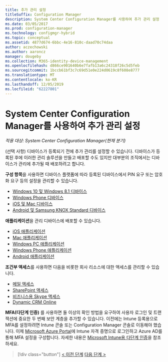 ```yaml
---
title: 추가 관리 설정
titleSuffix: Configuration Manager
description: System Center Configuration Manager를 사용하여 추가 관리 설정
ms.date: 03/05/2017
ms.prod: configuration-manager
ms.technology: configmgr-hybrid
ms.topic: conceptual
ms.assetid: 4877d674-6bbc-4e16-810c-daad70c74daa
author: aczechowski
ms.author: aaroncz
manager: dougeby
ms.collection: M365-identity-device-management
ms.openlocfilehash: d866ce901640b6e7fafb13a6c24318f26c5d5feb
ms.sourcegitcommit: 1bccb61bf3c7c69d51e0e224d0619c8f608e8777
ms.translationtype: MT
ms.contentlocale: ko-KR
ms.lasthandoff: 12/05/2019
ms.locfileid: "62227801"
---
```

# <a name="set-up-additional-management-with-system-center-configuration-manager"></a>System Center Configuration Manager를 사용하여 추가 관리 설정

*적용 대상: System Center Configuration Manager(현재 분기)*

(선택 사항) 디바이스가 등록되기 전에 추가 관리를 설정할 수 있습니다. 디바이스가 등록된 후에 이러한 관리 솔루션을 만들고 배포할 수도 있지만 대부분의 조직에서는 디바이스가 관리에 추가될 때 배포하려고 합니다.

**구성 항목**을 사용하면 디바이스 플랫폼에 따라 등록된 디바이스에서 PIN 요구 또는 암호화 요구 등의 설정을 관리할 수 있습니다.
- [Windows 10 및 Windows 8.1 디바이스](create-configuration-items-for-windows-8.1-and-windows-10-devices-managed-without-the-client.md)
- [Windows Phone 디바이스](create-configuration-items-for-windows-phone-devices-managed-without-the-client.md)
- [iOS 및 Mac 디바이스](create-configuration-items-for-ios-and-mac-os-x-devices-managed-without-the-client.md)
- [Android 및 Samsung KNOX Standard 디바이스](create-configuration-items-for-android-and-samsung-knox-devices-managed-without-the-client.md)

**애플리케이션**을 관리 디바이스에 배포할 수 있습니다.
- [iOS 애플리케이션](creating-ios-applications.md)
- [Mac 애플리케이션](../../apps/get-started/creating-mac-computer-applications.md)
- [Windows PC 애플리케이션](../../apps/get-started/creating-windows-applications.md)
- [Windows Phone 애플리케이션](creating-windows-phone-applications.md)
- [Android 애플리케이션](creating-android-applications.md)

**조건부 액세스**를 사용하면 다음을 비롯한 회사 리소스에 대한 액세스를 관리할 수 있습니다.  
- [메일 액세스](manage-email-access.md)
- [SharePoint 액세스](manage-sharepoint-online-access.md)
- [비즈니스용 Skype 액세스](manage-skype-for-business-online-access.md)
- [Dynamic CRM Online](manage-dynamics-crm-online-access.md)

**MFA(다단계 인증)** 를 사용하면 둘 이상의 확인 방법을 요구하여 사용자 로그인 및 트랜잭션에 중요한 두 번째 보안 계층을 추가할 수 있습니다.
이전에는 Intune 등록용으로 MFA를 설정하려면 Intune 콘솔 또는 Configuration Manager 콘솔로 이동해야 했습니다. 이제 [Microsoft Azure Portal](https://manage.windowsazure.com)에 Intune 자격 증명으로 로그인하고 Azure AD를 통해 MFA 설정을 구성합니다. 자세한 내용은 [Microsoft Intune용 다단계 인증](https://aka.ms/mfa_ad)을 참조하세요.

> [!div class="button"]
> [< 이전 단계](enable-platform-enrollment.md)  [다음 단계 >](verify-mdm-configuration.md)
